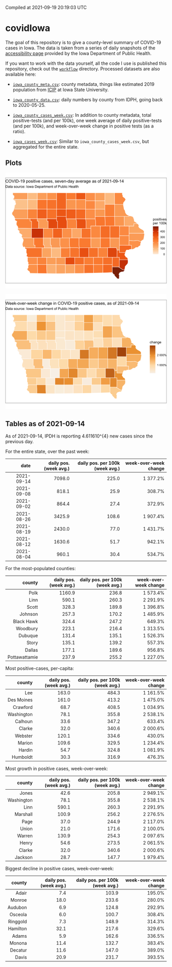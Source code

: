 Compiled at 2021-09-19 20:19:03 UTC

<!-- README.md is generated from README.Rmd. Please edit that file -->

# covidIowa

<!-- badges: start -->

<!-- badges: end -->

The goal of this repository is to give a county-level summary of
COVID-19 cases in Iowa. The data is taken from a series of daily
snapshots of the [accessibility
page](https://coronavirus.iowa.gov/pages/access) provided by the Iowa
Department of Public Health.

If you want to work with the data yourself, all the code I use is
published this repository, check out the [`workflow`](workflow)
directory. Processed datasets are also available here:

  - [`iowa_county_meta.csv`](https://raw.githubusercontent.com/ijlyttle/covidIowa/master/workflow/data/99-publish/iowa_county_meta.csv):
    county metadata, things like estimated 2019 population from
    [ICIP](https://www.icip.iastate.edu/tables/population/counties-estimates)
    at Iowa State University.

  - [`iowa_county_data.csv`](https://raw.githubusercontent.com/ijlyttle/covidIowa/master/workflow/data/99-publish/iowa_county_data.csv):
    daily numbers by county from IDPH, going back to 2020-05-25.

  - [`iowa_county_cases_week.csv`](https://raw.githubusercontent.com/ijlyttle/covidIowa/master/workflow/data/99-publish/iowa_county_data.csv):
    In addition to county metadata, total positive-tests (and per 100k),
    one week average of daily positive-tests (and per 100k), and
    week-over-week change in positive tests (as a ratio).

  - [`iowa_cases_week.csv`](https://raw.githubusercontent.com/ijlyttle/covidIowa/master/workflow/data/99-publish/iowa_cases_week.csv):
    Similar to `iowa_county_cases_week.csv`, but aggregated for the
    entire state.

## Plots

![](workflow/data/99-publish/iowa_cases.png)

![](workflow/data/99-publish/iowa_change.png)

## Tables as of 2021-09-14

As of 2021-09-14, IPDH is reporting 4.611610^{4} new cases since the
previous day.

For the entire state, over the past week:

|       date | daily pos. (week avg.) | daily pos. per 100k (week avg.) | week-over-week change |
| ---------: | ---------------------: | ------------------------------: | --------------------: |
| 2021-09-14 |                 7098.0 |                           225.0 |              1 377.2% |
| 2021-09-08 |                  818.1 |                            25.9 |                308.7% |
| 2021-09-02 |                  864.4 |                            27.4 |                372.9% |
| 2021-08-26 |                 3425.9 |                           108.6 |              1 907.4% |
| 2021-08-19 |                 2430.0 |                            77.0 |              1 431.7% |
| 2021-08-12 |                 1630.6 |                            51.7 |                942.1% |
| 2021-08-04 |                  960.1 |                            30.4 |                534.7% |

For the most-populated counties:

|        county | daily pos. (week avg.) | daily pos. per 100k (week avg.) | week-over-week change |
| ------------: | ---------------------: | ------------------------------: | --------------------: |
|          Polk |                 1160.9 |                           236.8 |              1 573.4% |
|          Linn |                  590.1 |                           260.3 |              2 291.9% |
|         Scott |                  328.3 |                           189.8 |              1 396.8% |
|       Johnson |                  257.3 |                           170.2 |              1 485.9% |
|    Black Hawk |                  324.4 |                           247.2 |                649.3% |
|      Woodbury |                  223.1 |                           216.4 |              1 313.5% |
|       Dubuque |                  131.4 |                           135.1 |              1 526.3% |
|         Story |                  135.1 |                           139.2 |                557.3% |
|        Dallas |                  177.1 |                           189.6 |                956.8% |
| Pottawattamie |                  237.9 |                           255.2 |              1 227.0% |

Most positive-cases, per-capita:

|     county | daily pos. (week avg.) | daily pos. per 100k (week avg.) | week-over-week change |
| ---------: | ---------------------: | ------------------------------: | --------------------: |
|        Lee |                  163.0 |                           484.3 |              1 161.5% |
| Des Moines |                  161.0 |                           413.2 |              1 475.0% |
|   Crawford |                   68.7 |                           408.5 |              1 034.9% |
| Washington |                   78.1 |                           355.8 |              2 538.1% |
|    Calhoun |                   33.6 |                           347.2 |                633.4% |
|     Clarke |                   32.0 |                           340.6 |              2 000.6% |
|    Webster |                  120.1 |                           334.6 |                430.0% |
|     Marion |                  109.6 |                           329.5 |              1 234.4% |
|     Hardin |                   54.7 |                           324.8 |              1 081.9% |
|   Humboldt |                   30.3 |                           316.9 |                476.3% |

Most growth in positive cases, week-over-week:

|     county | daily pos. (week avg.) | daily pos. per 100k (week avg.) | week-over-week change |
| ---------: | ---------------------: | ------------------------------: | --------------------: |
|      Jones |                   42.6 |                           205.8 |              2 949.1% |
| Washington |                   78.1 |                           355.8 |              2 538.1% |
|       Linn |                  590.1 |                           260.3 |              2 291.9% |
|   Marshall |                  100.9 |                           256.2 |              2 276.5% |
|       Page |                   37.0 |                           244.9 |              2 117.0% |
|      Union |                   21.0 |                           171.6 |              2 100.0% |
|     Warren |                  130.9 |                           254.3 |              2 097.6% |
|      Henry |                   54.6 |                           273.5 |              2 061.5% |
|     Clarke |                   32.0 |                           340.6 |              2 000.6% |
|    Jackson |                   28.7 |                           147.7 |              1 979.4% |

Biggest decline in positive cases, week-over-week:

|   county | daily pos. (week avg.) | daily pos. per 100k (week avg.) | week-over-week change |
| -------: | ---------------------: | ------------------------------: | --------------------: |
|    Adair |                    7.4 |                           103.9 |                195.0% |
|   Monroe |                   18.0 |                           233.6 |                280.0% |
|  Audubon |                    6.9 |                           124.8 |                292.9% |
|  Osceola |                    6.0 |                           100.7 |                308.4% |
| Ringgold |                    7.3 |                           148.9 |                314.3% |
| Hamilton |                   32.1 |                           217.6 |                329.6% |
|    Adams |                    5.9 |                           162.6 |                336.5% |
|   Monona |                   11.4 |                           132.7 |                383.4% |
|  Decatur |                   11.6 |                           147.0 |                389.0% |
|    Davis |                   20.9 |                           231.7 |                393.5% |
